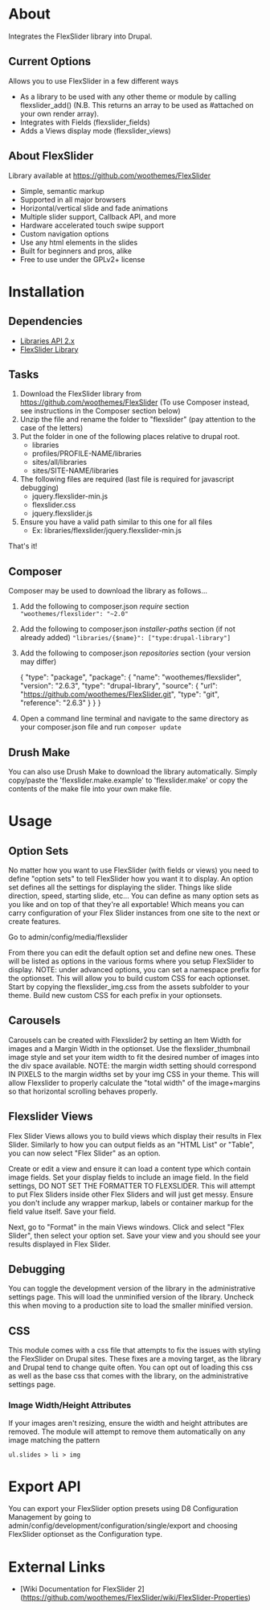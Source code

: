 About
=====
Integrates the FlexSlider library into Drupal.

Current Options
---------------
Allows you to use FlexSlider in a few different ways

- As a library to be used with any other theme or module by calling
flexslider_add() (N.B. This returns an array to be used as #attached on your
own render array).
- Integrates with Fields (flexslider_fields)
- Adds a Views display mode (flexslider_views)

About FlexSlider
----------------

Library available at https://github.com/woothemes/FlexSlider

- Simple, semantic markup
- Supported in all major browsers
- Horizontal/vertical slide and fade animations
- Multiple slider support, Callback API, and more
- Hardware accelerated touch swipe support
- Custom navigation options
- Use any html elements in the slides
- Built for beginners and pros, alike
- Free to use under the GPLv2+ license

Installation
============

Dependencies
------------

- [Libraries API 2.x](http://drupal.org/project/libraries)
- [FlexSlider Library](https://github.com/woothemes/FlexSlider)

Tasks
-----

1. Download the FlexSlider library from
https://github.com/woothemes/FlexSlider
(To use Composer instead, see instructions in the Composer section below)
2. Unzip the file and rename the folder to "flexslider" (pay attention to the
case of the letters)
3. Put the folder in one of the following places relative to drupal root.
    - libraries
    - profiles/PROFILE-NAME/libraries
    - sites/all/libraries
    - sites/SITE-NAME/libraries
4. The following files are required (last file is required for javascript
debugging)
    - jquery.flexslider-min.js
    - flexslider.css
    - jquery.flexslider.js
5. Ensure you have a valid path similar to this one for all files
    - Ex: libraries/flexslider/jquery.flexslider-min.js

That's it!


Composer
----------
Composer may be used to download the library as follows...

1. Add the following to composer.json _require_ section
  `
    "woothemes/flexslider": "~2.0"
  `

2. Add the following to composer.json _installer-paths_ section
(if not already added)
  `
    "libraries/{$name}": ["type:drupal-library"]
  `

3. Add the following to composer.json _repositories_ section
(your version may differ)


    {
      "type": "package",
      "package": {
        "name": "woothemes/flexslider",
        "version": "2.6.3",
        "type": "drupal-library",
        "source": {
          "url": "https://github.com/woothemes/FlexSlider.git",
          "type": "git",
          "reference": "2.6.3"
        }
      }
    }

4. Open a command line terminal and navigate to the same directory as your
composer.json file and run
  `
    composer update
  `


Drush Make
----------

You can also use Drush Make to download the library automatically. Simply
copy/paste the 'flexslider.make.example' to 'flexslider.make' or copy the
contents of the make file into your own make file.

Usage
======

Option Sets
-----------

No matter how you want to use FlexSlider (with fields or views) you need to
define "option sets" to tell FlexSlider how you want it to display. An option
set defines all the settings for displaying the slider. Things like slide
direction, speed, starting slide, etc... You can define as many option sets as
you like and on top of that they're all exportable! Which means you can carry
configuration of your Flex Slider instances from one site to the next or
create features.

Go to admin/config/media/flexslider

From there you can edit the default option set and define new ones. These will
be listed as options in the various forms where you setup FlexSlider to
display.
NOTE: under advanced options, you can set a namespace prefix for the optionset.
This will allow you to build custom CSS for each optionset.  Start by copying
the flexslider_img.css from the assets subfolder to your theme.  Build new
custom CSS for each prefix in your optionsets.

Carousels
---------

Carousels can be created with Flexslider2 by setting an Item Width for images
and a Margin Width in the optionset.  Use the flexslider_thumbnail image style
and set your item width to fit the desired number of images into the div space
available.
NOTE: the margin width setting should correspond IN PIXELS to the margin widths
set by your img CSS in your theme.  This will allow Flexslider to properly
calculate the "total width" of the image+margins so that horizontal scrolling
behaves properly.

Flexslider Views
----------------

Flex Slider Views allows you to build views which display their results in
Flex Slider. Similarly to how you can output fields as an "HTML List" or
"Table", you can now select "Flex Slider" as an option.

Create or edit a view and ensure it can load a content type which contain
image fields. Set your display fields to include an image field. In the field
settings, DO NOT SET THE FORMATTER TO FLEXSLIDER. This will attempt to put Flex
Sliders inside other Flex Sliders and will just get messy. Ensure you don't
include any wrapper markup, labels or container markup for the field value
itself. Save your field.

Next, go to "Format" in the main Views windows. Click and select "Flex Slider",
then select your option set. Save your view and you should see your results
displayed in Flex Slider.

Debugging
---------

You can toggle the development version of the library in the administrative
settings page. This will load the unminified version of the library.  Uncheck
this when moving to a production site to load the smaller minified version.

CSS
---

This module comes with a css file that attempts to fix the issues with styling
the FlexSlider on Drupal sites. These fixes are a moving target, as the library
and Drupal tend to change quite often. You can opt out of loading this css as
well as the base css that comes with the library, on the administrative
settings page.

### Image Width/Height Attributes

If your images aren't resizing, ensure the width and height attributes are
removed. The module will attempt to remove them automatically on any image
matching the pattern

    ul.slides > li > img


Export API
==========

You can export your FlexSlider option presets using D8 Configuration Management
by going to admin/config/development/configuration/single/export and choosing
FlexSlider optionset as the Configuration type.

External Links
==============

- [Wiki Documentation for FlexSlider 2]
(https://github.com/woothemes/FlexSlider/wiki/FlexSlider-Properties)
